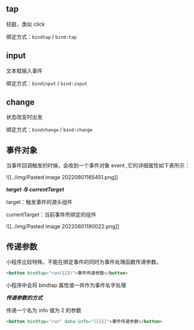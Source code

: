 ## tap

轻敲，类似 click

绑定方式：`bindtap` / `bind:tap`


## input

文本框输入事件

 绑定方式：`bindinput` / `bind:input`


## change

状态改变时出发

绑定方式：`bindchange` / `bind:change`


## 事件对象

当事件回调触发的时候，会收到一个事件对象 event ,它的详细属性如下表所示：

![[../img/Pasted image 20220801185451.png]]

<span class="imp" style="font-weight:bolder;font-style:italic">target 与 currentTarget</span>

target：触发事件的源头组件

currentTarget：当前事件所绑定的组件

![[../img/Pasted image 20220801190022.png]]


## 传递参数

小程序比较特殊，不能在绑定事件的同时为事件处理函数传递参数。

```html
<button bindtap="run(123)">事件传递参数</button>
```

小程序中会将 bindtap 属性值一并作为事件名字处理

***传递参数的方式***

传递一个名为 info 值为 2 的参数

```html
<button bindtap="run" data-info="{{2}}">事件传递参数</button>
```